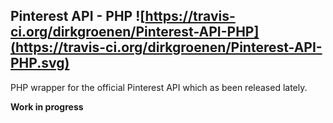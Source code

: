 Pinterest API - PHP  ![https://travis-ci.org/dirkgroenen/Pinterest-API-PHP](https://travis-ci.org/dirkgroenen/Pinterest-API-PHP.svg)
-------------------

PHP wrapper for the official Pinterest API which as been released lately. 

**Work in progress**